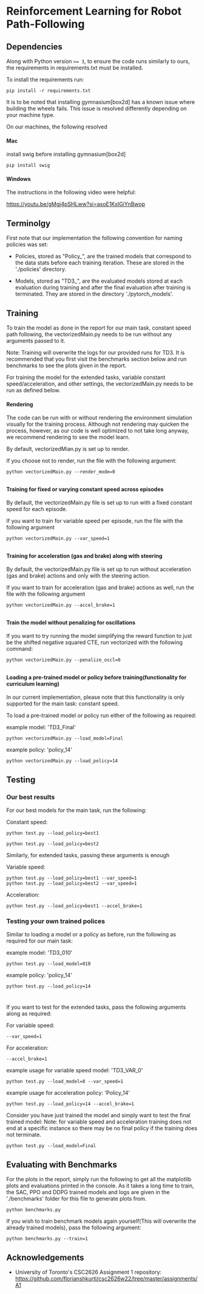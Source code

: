 # Reinforcement Learning for Robot Path-Following 

## Dependencies
Along with Python version `>= 3`, to ensure the code runs similarly to ours, the requirements in requirements.txt must be installed.

To install the requirements run:

```terminal
pip install -r requirements.txt
```

It is to be noted that installing gymnasium[box2d] has a known issue where building the wheels fails. This issue is resolved differently depending on your machine type.

On our machines, the following resolved

#### Mac
install swig before installing gymnasium[box2d]
```terminal
pip install swig
```

#### Windows
The instructions in the following video were helpful:

https://youtu.be/gMgj4pSHLww?si=asoE1KxlGiYnBwop

## Terminolgy

First note that our implementation the following convention for naming policies was set:

- Policies, stored as "Policy_", are the trained models that correspond to the data stats before each training iteration. These are stored in the './policies' directory.

- Models, stored as "TD3_",  are the evaluated models stored at each evaluation during training and after the final evaluation after training is terminated. They are stored in the directory './pytorch_models'.


## Training

To train the model as done in the report for our main task, constant speed path following, the vectorizedMain.py needs to be run without any arguments passed to it.

Note: Training will overwrite the logs for our provided runs for TD3. It is recommended that you first visit the benchmarks section below and run benchmarks to see the plots given in the report.

For training the model for the extended tasks, variable constant speed/acceleration, and other settings, the vectorizedMain.py needs to be run as defined below.



#### Rendering

The code can be run with or without rendering the environment simulation visually for the training process. Although not rendering may quicken the process, however, as our code is well optimized to not take long anyway, we recommend rendering to see the model learn. 

By default, vectorizedMian.py is set up to render.

If you choose not to render, run the file with the following argument:

```terminal
python vectorizedMain.py --render_mode=0
```
##

#### Training for fixed or varying constant speed across episodes

By default, the vectorizedMain.py file is set up to run with a fixed constant speed for each episode.

If you want to train for variable speed per episode, run the file with the following argument

```terminal
python vectorizedMain.py --var_speed=1
```
##

#### Training for acceleration (gas and brake) along with steering

By default, the vectorizedMain.py file is set up to run without acceleration (gas and brake) actions and only with the steering action.

If you want to train for acceleration (gas and brake) actions as well, run the file with the following argument

```terminal
python vectorizedMain.py --accel_brake=1
```

##

#### Train the model without penalizing for oscillations

If you want to try running the model simplifying the reward function to just be the shifted negative squared CTE, run vectorized with the following command:

```terminal
python vectorizedMain.py --penalize_oscl=0
```

##

#### Loading a pre-trained model or policy before training(functionality for curriculum learning)

In our current implementation, please note that this functionality is only supported for the main task: constant speed.

To load a pre-trained model or policy run either of the following as required:

example model: 'TD3_Final'
```terminal
python vectorizedMain.py --load_model=Final
```
example policy: 'policy_14'
```terminal
python vectorizedMain.py --load_policy=14
```

## Testing

### Our best results
For our best models for the main task, run the following:

Constant speed:
```terminal
python test.py --load_policy=best1
```

```terminal
python test.py --load_policy=best2
```

Similarly, for extended tasks, passing these arguments is enough

Variable speed:
```terminal
python test.py --load_policy=best1 --var_speed=1
python test.py --load_policy=best2 --var_speed=1
```
Acceleration:
```terminal
python test.py --load_policy=best1 --accel_brake=1
```

### Testing your own trained polices

Similar to loading a model or a policy as before, run the following as required for our main task:

example model: 'TD3_010'
```terminal
python test.py --load_model=010
```
example policy: 'policy_14'
```terminal
python test.py --load_policy=14
```
#

If you want to test for the extended tasks, pass the following arguments along as required:

For variable speed:
```terminal
--var_speed=1
```

For acceleration:
```terminal
--accel_brake=1
```

example usage for variable speed model: 'TD3_VAR_0'
```terminal
python test.py --load_model=0 --var_speed=1
```
example usage for acceleration policy: 'Policy_14'
```terminal
python test.py --load_policy=14 --accel_brake=1
```


Consider you have just trained the model and simply want to test the final trained model:
Note: for variable speed and acceleration training does not end at a specific instance so there may be no final policy if the training does not terminate.
```terminal
python test.py --load_model=Final
```



## Evaluating with Benchmarks

For the plots in the report, simply run the following to get all the matplotlib plots and evaluations printed in the console. 
As it takes a long time to train, the SAC, PPO and DDPG trained models and logs are given in the './benchmarks' folder for this file to generate plots from.

```terminal
python benchmarks.py
```

If you wish to train benchmark models again yourself(This will overwrite the already trained models), pass the following argument:

```terminal
python benchmarks.py --train=1
```


## Acknowledgements
- University of Toronto's CSC2626 Assignment 1 repository: https://github.com/florianshkurti/csc2626w22/tree/master/assignments/A1
